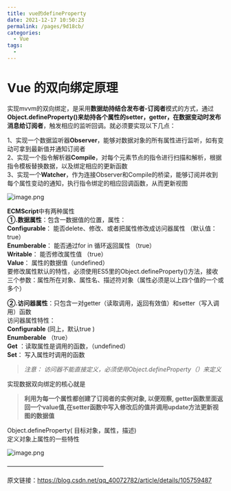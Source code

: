 ```yaml
---
title: vue的defineProperty
date: 2021-12-17 10:50:23
permalink: /pages/9d18cb/
categories:
  - Vue
tags:
  - 
---
```


<h1 id="vue-的双向绑定原理">Vue 的双向绑定原理</h1>
<p>实现mvvm的双向绑定，是采用<strong>数据劫持结合发布者-订阅者</strong>模式的方式，通过<strong>Object.defineProperty()<strong>来劫持各个属性的setter，getter，在数据变动时发布消息给</strong>订阅者</strong>，触发相应的监听回调。就必须要实现以下几点：</p>
<p>1、实现一个数据监听器<strong>Observer</strong>，能够对数据对象的所有属性进行监听，如有变动可拿到最新值并通知订阅者<br>
2、实现一个指令解析器<strong>Compile</strong>，对每个元素节点的指令进行扫描和解析，根据指令模板替换数据，以及绑定相应的更新函数<br>
3、实现一个<strong>Watcher</strong>，作为连接Observer和Compile的桥梁，能够订阅并收到每个属性变动的通知，执行指令绑定的相应回调函数，从而更新视图</p>
<p><img src="https://i.loli.net/2021/04/22/QdSK43rVRPJCiyX.png" alt="image.png"></p>
<p><strong>ECMScript</strong>中有两种属性<br>
<strong>①.数据属性</strong>：包含一数据值的位置，属性：<br>
<strong>Configurable</strong>： 能否delete、修改、或者把属性修改成访问器属性 （默认值：true）<br>
<strong>Enumberable</strong>： 能否通过for in 循环返回属性 （true）<br>
<strong>Writable</strong>： 能否修改属性值 （true）<br>
<strong>Value</strong>： 属性的数据值（undefined）<br>
要修改属性默认的特性，必须使用ES5里的Object.defineProperty()方法，接收三个参数：属性所在对象、属性名、描述符对象（属性必须是以上四个值的一个或多个）</p>
<p><strong>②.访问器属性</strong>：只包含一对getter（读取调用，返回有效值）和setter（写入调用）函数<br>
访问器属性特性：<br>
<strong>Configurable</strong> (同上，默认true )<br>
<strong>Enumberable</strong> （true）<br>
<strong>Get</strong> ：读取属性是调用的函数，（undefined）<br>
<strong>Set</strong>： 写入属性时调用的函数</p>
<blockquote>
<p><em>注意： 访问器不能直接定义，必须使用Object.defineProperty（）来定义</em></p>
</blockquote>
<p>实现数据双向绑定的核心就是</p>
<blockquote>
<p><strong>利用为每一个属性都创建了订阅者的实例对象, 以便观察, getter函数里面返回一个value值,在setter函数中写入修改后的值并调用update方法更新视图的数据值</strong></p>
</blockquote>
<p>Object.defineProperty( 目标对象，属性，描述)<br>
定义对象上属性的一些特性</p>
<p><img src="https://i.loli.net/2021/04/22/U3Snx56gCs9e7LI.png" alt="image.png"></p>
<p>————————————————</p>
<p>原文链接：<a href="https://blog.csdn.net/qq_40072782/article/details/105759487">https://blog.csdn.net/qq_40072782/article/details/105759487</a></p>

